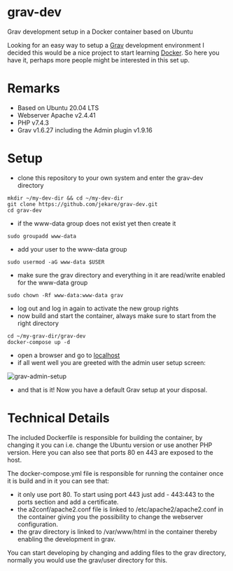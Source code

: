 # grav-dev
Grav development setup in a Docker container based on Ubuntu

Looking for an easy way to setup a [Grav](https://getgrav.org/) development environment I decided this would be a nice project to start learning [Docker](https://www.docker.com/). So here you have it, perhaps more people might be interested in this set up.

# Remarks
* Based on Ubuntu 20.04 LTS
* Webserver Apache v2.4.41
* PHP v7.4.3
* Grav v1.6.27 including the Admin plugin v1.9.16

# Setup
* clone this repository to your own system and enter the grav-dev directory
```
mkdir ~/my-dev-dir && cd ~/my-dev-dir
git clone https://github.com/jekare/grav-dev.git
cd grav-dev
```
* if the www-data group does not exist yet then create it
```
sudo groupadd www-data
```
* add your user to the www-data group
```
sudo usermod -aG www-data $USER
```
* make sure the grav directory and everything in it are read/write enabled for the www-data group
```
sudo chown -Rf www-data:www-data grav
```
* log out and log in again to activate the new group rights
* now build and start the container, always make sure to start from the right directory
```
cd ~/my-grav-dir/grav-dev
docker-compose up -d
```
* open a browser and go to [localhost](http://localhost)
* if all went well you are greeted with the admin user setup screen:

![grav-admin-setup](https://user-images.githubusercontent.com/7894742/93665165-9e777280-fa74-11ea-8b7e-8ce678fbfd76.png)

* and that is it! Now you have a default Grav setup at your disposal.

# Technical Details

The included Dockerfile is responsible for building the container, by changing it you can i.e. change the Ubuntu version or use another PHP version. Here you can also see that ports 80 en 443 are exposed to the host.

The docker-compose.yml file is responsible for running the container once it is build and in it you can see that:
* it only use port 80. To start using port 443 just add - 443:443 to the ports section and add a certificate.
* the a2conf/apache2.conf file is linked to /etc/apache2/apache2.conf in the container giving you the possibility to change the webserver configuration.
* the grav directory is linked to /var/www/html in the container thereby enabling the development in grav.

You can start developing by changing and adding files to the grav directory, normally you would use the grav/user directory for this.


